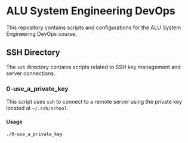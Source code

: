 # ALU System Engineering DevOps

This repository contains scripts and configurations for the ALU System Engineering DevOps course.

## SSH Directory

The `ssh` directory contains scripts related to SSH key management and server connections.

### 0-use_a_private_key

This script uses `ssh` to connect to a remote server using the private key located at `~/.ssh/school`.

#### Usage

```sh
./0-use_a_private_key